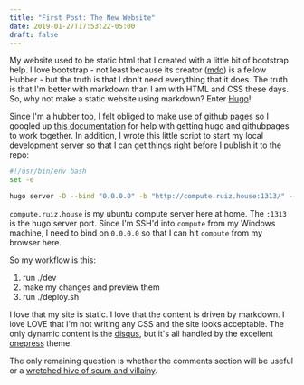 ```yaml
---
title: "First Post: The New Website"
date: 2019-01-27T17:53:22-05:00
draft: false
---
```

My website used to be static html that I created with a little bit of bootstrap help.  I love bootstrap - not least 
because its creator ([mdo](https://github.com/mdo)) is a fellow Hubber - but the truth is that I don't need everything
that it does.  The truth is that I'm better with markdown than I am with HTML and CSS these days.  So, why not make a 
static website using markdown?  Enter [Hugo](https://gohugo.io/)!

Since I'm a hubber too, I felt obliged to make use of [github pages](https://pages.github.com/) so I googled up [this
documentation](https://gohugo.io/hosting-and-deployment/hosting-on-github/#github-user-or-organization-pages) for help with
getting hugo and githubpages to work together.  In addition, I wrote this little script to start my local development server so that I can get things right before I 
publish it to the repo:

```bash
#!/usr/bin/env bash
set -e

hugo server -D --bind "0.0.0.0" -b "http://compute.ruiz.house:1313/" --disableFastRender
```

`compute.ruiz.house` is my ubuntu compute server here at home.  The `:1313` is the hugo server port.  Since I'm SSH'd 
into `compute` from my Windows machine, I need to bind on `0.0.0.0` so that I can hit `compute` from my browser here.

So my workflow is this: 

1. run ./dev
1. make my changes and preview them
1. run ./deploy.sh

I love that my site is static.  I love that the content is driven by markdown.  I love LOVE that I'm not writing any 
CSS and the site looks acceptable.  The only dynamic content is the [disqus](https://disqus.com/), but it's all 
handled by the excellent [onepress](https://github.com/ijsucceed/onepress) theme.

The only remaining question is whether the comments section will be useful or a [wretched hive of scum and villainy](
https://www.youtube.com/watch?v=Xcb4_QwP6fE).
